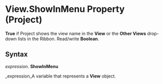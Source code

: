 
# View.ShowInMenu Property (Project)

 **True** if Project shows the view name in the **View** or the **Other Views** drop-down lists in the Ribbon. Read/write **Boolean**.


## Syntax

 _expression_. **ShowInMenu**

 _expression_A variable that represents a  **View** object.

